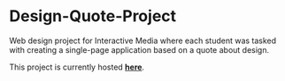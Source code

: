 # Design-Quote-Project

Web design project for Interactive Media where each student was tasked with creating a single-page application based on a quote about design.

This project is currently hosted **[here](https://auburn.edu/~res0038/design_quote/)**.
